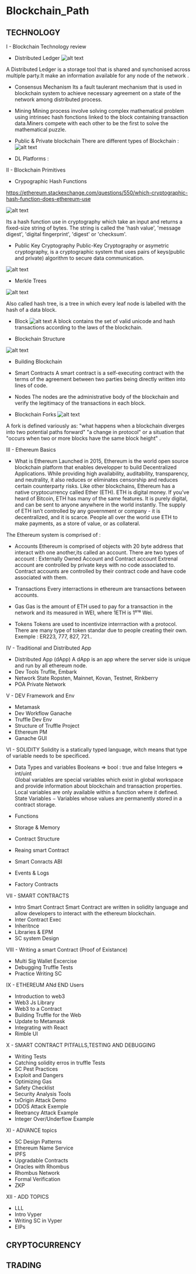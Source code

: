 # Blockchain_Path

## TECHNOLOGY

I - Blockchain Technology review

- Distributed Ledger
![alt text](https://github.com/Bibi10/Blockchain_Path/blob/master/DLedger.png 'Ledger')


A Distributed Ledger is a storage tool that is shared and synchonised across multiple party.It make an information available for any node of the network .

- Consensus Mechanism
  Its a fault taulerant mechanism that is used in blockchain system to achieve necessary agreement on a state of the network among distributed process.

- Mining
  Mining process involve solving complex mathematical problem using intrinsec hash fonctions linked to the block containing transaction data.Miners compete with each other to be the first to solve the mathematical puzzle.

- Public & Private blockchain
  There are different types of Blockchain :
![alt text](https://github.com/Bibi10/Blockchain_Path/blob/master/BTypes.png 'Blockchains')


- DL Platforms : 

II - Blockchain Primitives

- Crypographic Hash Functions

https://ethereum.stackexchange.com/questions/550/which-cryptographic-hash-function-does-ethereum-use

![alt text](https://github.com/Bibi10/Blockchain_Path/blob/master/CFunc.png 'Crypto')

Its a hash function use in cryptography which take an input and returns a fixed-size string of bytes.
The string is called the 'hash value', 'message digest', 'digital fingerprint', 'digest' or 'checksum'.

- Public Key Cryptography
  Public-Key Cryptography or asymetric cryptography, is a cryptographic system that uses pairs of keys(public and private) algorithm to secure data communication.

![alt text](https://github.com/Bibi10/Blockchain_Path/blob/master/PKey.png 'Pkey')

- Merkle Trees

![alt text](https://github.com/Bibi10/Blockchain_Path/blob/master/Mtree.png 'Tree')

Also called hash tree, is a tree in which every leaf node is labelled with the hash of a data block.

- Block
  ![alt text](https://github.com/Bibi10/Blockchain_Path/blob/master/Block.png 'Block')
  A block contains the set of valid unicode and hash transactions according to the laws of the blockchain.

- Blockchain Structure

![alt text](https://github.com/Bibi10/Blockchain_Path/blob/master/BStruct.png 'BStruct')

- Building Blockchain

- Smart Contracts
  A smart contract is a self-executing contract with the terms of the agreement between two parties being directly written into lines of code.

- Nodes
  The nodes are the administrative body of the blockchain and verify the legitimacy of the transactions in each block.



- Blockchain Forks
  ![alt text](https://github.com/Bibi10/Blockchain_Path/blob/master/Fork.png 'Fork')

A fork is defined variously as: "what happens when a blockchain diverges into two potential paths forward" "a change in protocol" or a situation that "occurs when two or more blocks have the same block height" .

III - Ethereum Basics

- What is Ethereum 
Launched in 2015, Ethereum is the world open source blockchain platform that enables developper to build Decentralized Applications.
While providing high availability, auditability, transparency, and neutrality, it also reduces or eliminates censorship and reduces certain counterparty risks.
Like other blockchains, Ethereum has a native cryptocurrency called Ether (ETH). ETH is digital money. If you’ve heard of Bitcoin, ETH has many of the same features. It is purely digital, and can be sent to anyone anywhere in the world instantly. The supply of ETH isn’t controlled by any government or company - it is decentralized, and it is scarce. People all over the world use ETH to make payments, as a store of value, or as collateral.

The Ethereum system is comprised of :

- Accounts
Ethereum is comprised of objects with 20 byte address that interact with one another,its called an account.
There are two types of account :
Externally  Owned Account and Contract account
Extrenal account are controlled by private keys with no code associated to.
Contract accounts are controlled by their contract code and have code associated with them.

- Transactions
Every interractions in ethereum are transactions between  accounts.

- Gas 
Gas is the amount of ETH used to pay for a transaction in the network and its measured in WEI, where 1ETH is 1⁰¹⁸ Wei.

- Tokens 
Tokens are used to incentivize interrraction with a protocol.
There are many type of token standar due to people creating their own.
Exemple : ER223, 777, 827, 721..


IV - Traditional and Distributed App

- Distributed App (dApp)
A dApp is an app where the server side is unique and run by all ethereum node.
- Dev Tools
Truflle, Embark 
- Network State 
Ropsten, Mainnet, Kovan, Testnet, Rinkberry 
- POA Private Network

V - DEV Framework and Env

- Metamask
- Dev Workflow Ganache
- Truffle Dev Env
- Structure of Truffle Project
- Ethereum PM
- Ganache GUI

VI - SOLIDITY
Solidity is a statically typed language, witch means that type of variable needs to be specificed.
- Data Types and variables
Booleans => bool : true and false 
Integers => int/uint  
Global variables are special variables which exist in global workspace and provide information about blockchain and transaction properties.
Local variables are only available within a function where it defined.
State Variables − Variables whose values are permanently stored in a contract storage.

- Functions
- Storage & Memory
- Contract Structure
- Reaing smart Contract
- Smart Conracts ABI
- Events & Logs
- Factory Contracts

VII - SMART CONTRACTS

- Intro
Smart Contract 
Smart Contract are written in solidity language and allow developers to interact with the ethereum blockchain.
- Inter Contract Exec
- Inheritnce
- Libraries & EPM
- SC system Design

VIII - Writing a smart Contract (Proof of Existance)

- Multi Sig Wallet Excercise
- Debugging Truffle Tests
- Practice Writing SC




IX - ETHEREUM ANd END Users

- Introduction to web3
- Web3 Js Library
- Web3 to a Contract
- Building Truffle for the Web
- Update to Metamask
- Integrating with React
- Rimble UI

X - SMART CONTRACT PITFALLS,TESTING AND DEBUGGING

- Writing Tests
- Catching solidity erros in truffle Tests
- SC Pest Practices
- Exploit and Dangers
- Optimizing Gas
- Safety Checklist
- Security Analysis Tools
- txOrigin Attack Demo
- DDOS Attack Exemple
- Reetrancy Attack Example
- Integer Over/Underflow Example

XI - ADVANCE topics

- SC Design Patterns
- Ethereum Name Service
- IPFS
- Upgradable Contracts
- Oracles with Rhombus
- Rhombus Network
- Formal Verification
- ZKP

XII - ADD TOPICS

- LLL
- Intro Vyper
- Writing SC in Vyper
- EIPs

## CRYPTOCURRENCY

## TRADING

